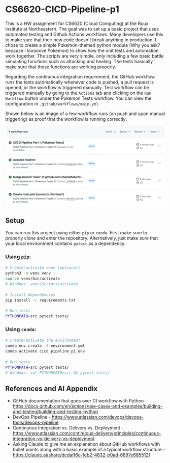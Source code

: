 # CS6620-CICD-Pipeline-p1
This is a HW assignment for CS6620 (Cloud Computing) at the Roux Institute at Northeastern. The goal was to set up a basic project that uses automated testing and Github Actions workflows. Many developers use this to make sure that their new code doesn't break anything in production. I chose to create a simple Pokemon-themed python module (Why you ask? because I looooove Pokemon) to show how the unit tests and automation work together. The scripts are very simple, only including a few basic battle simulating functions such as attacking and healing. The tests basically make sure that those functions are working properly.

Regarding the continuous integration requirement, the GitHub workflow runs the tests automatically whenever code is pushed, a pull request is opened, or the workflow is triggered manually. Test workflow can be triggered manually by going to the `Actions` tab and clicking on the `Run Workflow` button under the Pokemon Tests workflow. You can view the configuration in `.github/workflows/main.yml`.

Shown below is an image of a few workflow runs (on push and upon manual triggering) as proof that the workflow is running correctly:
<p float="left", align="center">
  <img src="figs/workflow_runs.png" width="500"/>
</p>

## Setup
You can run this project using either `pip` or `conda`. First make sure to properly clone and enter the repository. Alternatively, just make sure that your local environment contains `pytest` as a dependency.

### Using `pip`:
```bash
# Create/activate venv (optional)
python3 -m venv venv
source venv/bin/activate
# Windows: venv\Scripts\activate

# Install dependencies
pip install -r requirements.txt

# Run tests
PYTHONPATH=src pytest tests/
```

### Using `conda`:
```bash
# Create/activate the environment
conda env create -f environment.yml
conda activate cicd_pipeline_p1_env

# Run tests
PYTHONPATH=src pytest tests/
# Windows: set PYTHONPATH=src && pytest tests/
```

## References and AI Appendix
* GitHub documentation that goes over CI workflow with Python - https://docs.github.com/en/actions/use-cases-and-examples/building-and-testing/building-and-testing-python
* DevOps Pipeline - https://www.atlassian.com/devops/devops-tools/devops-pipeline
* Continuous Integration vs. Delivery vs. Deployment - https://www.atlassian.com/continuous-delivery/principles/continuous-integration-vs-delivery-vs-deployment
* Asking Claude to give me an explanation about GitHub workflows with bullet points along with a basic example of a typical workflow structure - https://claude.ai/share/dcdaff6e-feb2-4832-b0ad-6897e6855121